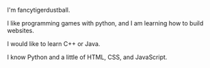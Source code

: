I'm fancytigerdustball.

I like programming games with python, and I am learning how to build websites.

I would like to learn C++ or Java.

I know Python and a little of HTML, CSS, and JavaScript.
